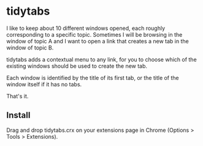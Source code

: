 tidytabs
========

I like to keep about 10 different windows opened, each roughly corresponding to a specific topic. Sometimes I will be browsing in the window of topic A and I want to open a link that creates a new tab in the window of topic B.

tidytabs adds a contextual menu to any link, for you to choose which of the existing windows should be used to create the new tab.

Each window is identified by the title of its first tab, or the title of the window itself if it has no tabs.

That's it.

## Install
 
Drag and drop tidytabs.crx on your extensions page in Chrome (Options > Tools > Extensions).

